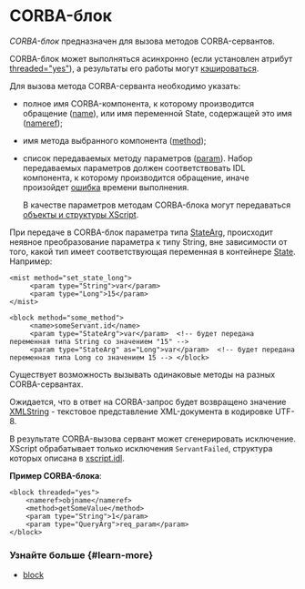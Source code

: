 # CORBA-блок

_CORBA-блок_ предназначен для вызова методов CORBA-сервантов.

CORBA-блок может выполняться асинхронно (если установлен атрибут [threaded="yes"](../appendices/attrs-ov.md#threaded)), а результаты его работы могут [кэшироваться](block-results-caching.md).

Для вызова метода CORBA-серванта необходимо указать:

- полное имя CORBA-компонента, к которому производится обращение ([name](../reference/name.md)), или имя переменной State, содержащей это имя ([nameref](../reference/nameref.md));
- имя метода выбранного компонента ([method](../reference/method.md));
- список передаваемых методу параметров ([param](../reference/param.md)). Набор передаваемых параметров должен соответствовать IDL компонента, к которому производится обращение, иначе произойдет [ошибка](error-diag-ov.md) времени выполнения.
    
    В качестве параметров методам CORBA-блока могут передаваться [объекты и структуры XScript](parameters-complex-ov.md).

При передаче в CORBA-блок параметра типа [StateArg](parameters-matching-ov.md#statearg), происходит неявное преобразование параметра к типу String, вне зависимости от того, какой тип имеет соответствующая переменная в контейнере [State](state-ov.md). Например:

```
<mist method="set_state_long">
     <param type="String">var</param>
     <param type="Long">15</param>
</mist>

<block method="some_method">
     <name>someServant.id</name>
     <param type="StateArg">var</param>  <!-- будет передана переменная типа String со значением "15" -->
     <param type="StateArg" as="Long">var</param>  <!-- будет передана переменная типа Long со значением 15 --> </block>
```

Существует возможность вызывать одинаковые методы на разных CORBA-сервантах.

Ожидается, что в ответ на CORBA-запрос будет возвращено значение [XMLString](https://svn.yandex.ru/websvn/wsvn/common/idl/trunk/xmlstring/idl/xmlstring.idl) - текстовое представление XML-документа в кодировке UTF-8.

В результате CORBA-вызова сервант может сгенерировать исключение. XScript обрабатывает только исключения `ServantFailed`, структура которых описана в [xscript.idl](https://svn.yandex.ru/wsvn/xscript/xscript-corba/trunk/idl/xscript.idl).

**Пример CORBA-блока**:

```
<block threaded="yes">
    <nameref>objname</nameref>
    <method>getSomeValue</method>
    <param type="String">1</param>
    <param type="QueryArg">req_param</param>
</block>
```

### Узнайте больше {#learn-more}
* [block](../reference/block.md)
